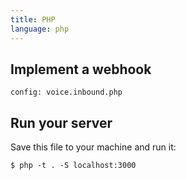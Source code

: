 ```yaml
---
title: PHP
language: php
---
```


## Implement a webhook

```code
config: voice.inbound.php
```

## Run your server

Save this file to your machine and run it:

```
$ php -t . -S localhost:3000
```
